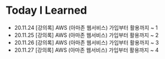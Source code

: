 # Today I Learned
- 20.11.24 [강의록] AWS (아마존 웹서비스) 가입부터 활용까지 ~ 1
- 20.11.25 [강의록] AWS (아마존 웹서비스) 가입부터 활용까지 ~ 2
- 20.11.26 [강의록] AWS (아마존 웹서비스) 가입부터 활용까지 ~ 3
- 20.11.27 [강의록] AWS (아마존 웹서비스) 가입부터 활용까지 ~ 4